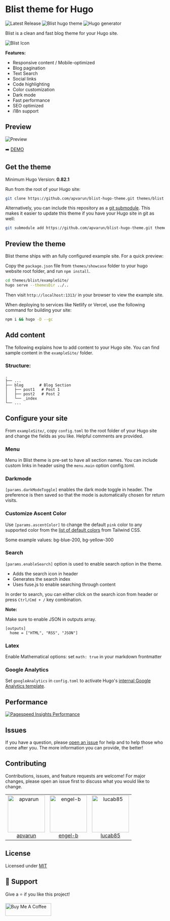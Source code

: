 # Blist theme for Hugo

![Latest Release](https://img.shields.io/github/tag/apvarun/blist-hugo-theme.svg)
![Blist hugo theme](https://img.shields.io/github/license/apvarun/blist-hugo-theme)
![Hugo generator](https://img.shields.io/badge/generator-hugo-brightgreen)

Blist is a clean and fast blog theme for your Hugo site.

![Blist Icon](https://github.com/apvarun/blist-hugo-theme/raw/main/images/blist-logo.png)

**Features:**

- Responsive content / Mobile-optimized
- Blog pagination
- Text Search
- Social links
- Code highlighting
- Color customization
- Dark mode
- Fast performance
- SEO optimized
- i18n support

## Preview

![Preview](https://github.com/apvarun/blist-hugo-theme/raw/main/images/screenshot.png)

➡️ [DEMO](https://blist.vercel.app/)

## Get the theme

Minimum Hugo Version: **0.82.1**

Run from the root of your Hugo site:

```sh
git clone https://github.com/apvarun/blist-hugo-theme.git themes/blist
```

Alternatively, you can include this repository as a [git submodule](https://git-scm.com/docs/gitsubmodules). This makes it easier to update this theme if you have your Hugo site in git as well:

```sh
git submodule add https://github.com/apvarun/blist-hugo-theme.git themes/blist
```

## Preview the theme

Blist theme ships with an fully configured example site. For a quick preview:

Copy the `package.json` file from `themes/showcase` folder to your hugo website root folder, and run `npm install`.

```sh
cd themes/blist/exampleSite/
hugo serve --themesDir ../..
```

Then visit `http://localhost:1313/` in your browser to view the example site.

When deploying to services like Netlify or Vercel, use the following command for building your site:

```sh
npm i && hugo -D --gc
```

## Add content

The following explains how to add content to your Hugo site. You can find sample content in the `exampleSite/` folder.

### Structure:

    .
    ├── ...
    ├── blog       # Blog Section
    │   ├── post1   # Post 1
    │   ├── post2   # Post 2
    │   └── _index
    └── ...

## Configure your site

From `exampleSite/`, copy `config.toml` to the root folder of your Hugo site and change the fields as you like. Helpful comments are provided.

### Menu

Menu in Blist theme is pre-set to have all section names. You can include custom links in header using the `menu.main` option config.toml.

### Darkmode

`[params.darkModeToggle]` enables the dark mode toggle in header. The preference is then saved so that the mode is automatically chosen for return visits.

### Customize Ascent Color

Use `[params.ascentColor]` to change the default `pink` color to any supported color from the [list of default colors](https://tailwindcss.com/docs/customizing-colors) from Tailwind CSS.

Some example values: bg-blue-200, bg-yellow-300

### Search

`[params.enableSearch]` option is used to enable search option in the theme.

- Adds the search icon in header
- Generates the search index
- Uses fuse.js to enable searching through content

In order to search, you can either click on the search icon from header or press `Ctrl/Cmd + /` key combination.

**Note:**

Make sure to enable JSON in outputs array.

```
[outputs]
  home = ["HTML", "RSS", "JSON"]
```

### Latex

Enable Mathematical options: set `math: true` in your markdown frontmatter

### Google Analytics

Set `googleAnalytics` in `config.toml` to activate Hugo's [internal Google Analytics template](https://gohugo.io/templates/internal/#google-analytics).

## Performance

[![Pagespeed Insights Performance](https://github.com/apvarun/blist-hugo-theme/raw/main/images/pagespeed-performance.png)](https://developers.google.com/speed/pagespeed/insights/?url=https%3A%2F%2Fblist.vercel.app&tab=mobile)

## Issues

If you have a question, please [open an issue](https://github.com/apvarun/blist-hugo-theme/issues) for help and to help those who come after you. The more information you can provide, the better!

## Contributing

Contributions, issues, and feature requests are welcome! For major changes, please open an issue first to discuss what you would like to change.

<table><tr><td align="center"><a href="https://github.com/apvarun"><img alt="apvarun" src="https://avatars.githubusercontent.com/u/8411309?v=4" width="117" /><br />apvarun</a></td><td align="center"><a href="https://github.com/engel-b"><img alt="engel-b" src="https://avatars.githubusercontent.com/u/5812810?v=4" width="117" /><br />engel-b</a></td><td align="center"><a href="https://github.com/lucab85"><img alt="lucab85" src="https://avatars.githubusercontent.com/u/24267107?v=4" width="117" /><br />lucab85</a></td></tr></table>

## License

Licensed under [MIT](LICENSE)

## 🤝 Support

Give a ⭐️ if you like this project!

<a href="https://www.buymeacoffee.com/apvarun" target="_blank" rel="noopener"><img src="https://cdn.buymeacoffee.com/buttons/v2/default-yellow.png" height="40" width="145" alt="Buy Me A Coffee"></a>
